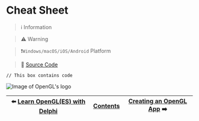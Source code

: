 # Cheat Sheet

> :information_source: Information

> :warning: Warning

> :exclamation:`Windows/macOS/iOS/Android` Platform 

> :link: [Source Code](/Tutorials/1.GettingStarted/1.HelloWindow)

```Delphi
// This box contains code
```

![Image of OpenGL's logo](opengl.jpg)

:arrow_left: [Learn OpenGL(ES) with Delphi](/README.md) | [Contents](/README.md#Contents) | [Creating an OpenGL App](1.0b.CreateApp.md) :arrow_right:
--- | --- | ---